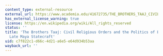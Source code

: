 ```yaml
---
content_type: external-resource
external_url: https://www.academia.edu/41672735/THE_BROTHERS_TAAJ_CIVIL_RELIGIOUS_ORDERS_AND_THE_POLITICS_OF_EXPERTISE_IN_LATE_MAYA_STATECRAFT
has_external_license_warning: true
license: https://en.wikipedia.org/wiki/All_rights_reserved
status: ''
title: 'The Brothers Taaj: Civil Religious Orders and the Politics of Expertise in
  Late Maya Statecraft'
uid: c7f822c1-d66c-4d21-a6e5-e64d934b53aa
wayback_url: ''
---
```

